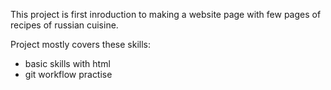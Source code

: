 This project is first inroduction to making a website page with few pages of
recipes of russian cuisine.

Project mostly covers these skills:
- basic skills with html
- git workflow practise


